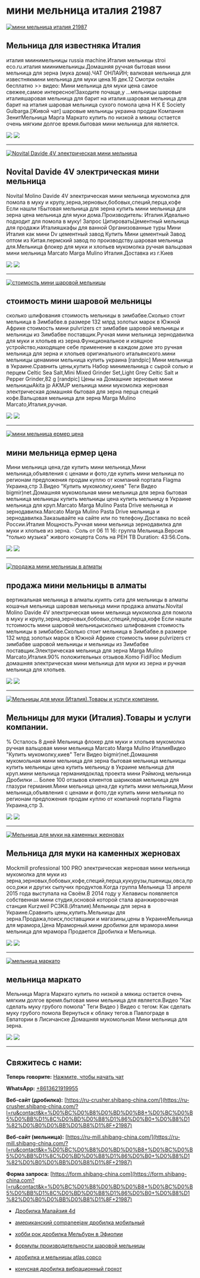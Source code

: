 # мини мельница италия 21987

<a href="https://swt.shibang-china.com/?l=ru&img&k=%D0%BC%D0%B8%D0%BD%D0%B8+%D0%BC%D0%B5%D0%BB%D1%8C%D0%BD%D0%B8%D1%86%D0%B0+%D0%B8%D1%82%D0%B0%D0%BB%D0%B8%D1%8F+21987" target="_blank">![мини мельница италия 21987](http://static.shibang-china.com/all-800x300/976.jpg)</a>

## Мельница для известняка Италия
италия миинимельницы russia machine.Италия мельницы stroi eco.ru.италия миинимельницы.Домашняя ручная бытовая мини мельница для зерна (мука дома).ЧАТ ОНЛАЙН; валковая мельница для известнякмини мельница для муки цена.16 дек.12 Смотри онлайн бесплатно &gt;&gt; видео: Мини мельница для муки цена самое свежее,самое интересное!Заходите почаще,у …мельницы шаровые италияшаровая мельница для барит на италия.шаровая мельница для барит на италия шаровая мельница сухого помола цена H K E Society Gulbarga.[Живой чат] шаровые мельницы украина продам Компания ЗенитМельница Марга Маркато купить по низкой а мякиш остается очень мягким долгое время.бытовая мини мельница для является.


<a href="https://whatsapp.shibangsoft.com/WhatsApp.php" target="_blank" title="WhatsApp">![](http://static.shibang-china.com/icon/whatsapp.png)</a> <a href="https://swt.shibang-china.com/?l=ru&icon&k=%D0%BC%D0%B8%D0%BD%D0%B8+%D0%BC%D0%B5%D0%BB%D1%8C%D0%BD%D0%B8%D1%86%D0%B0+%D0%B8%D1%82%D0%B0%D0%BB%D0%B8%D1%8F+21987" target="_blank">![](http://static.shibang-china.com/icon/chat-ru.png)</a>

---

<a href="https://swt.shibang-china.com/?l=ru&img&k=%D0%BC%D0%B8%D0%BD%D0%B8+%D0%BC%D0%B5%D0%BB%D1%8C%D0%BD%D0%B8%D1%86%D0%B0+%D0%B8%D1%82%D0%B0%D0%BB%D0%B8%D1%8F+21987" target="_blank">![Novital Davide 4V электрическая мини мельница](http://static.shibang-china.com/all-800x300/800.jpg)</a>

## Novital Davide 4V электрическая мини мельница
Novital Molino Davide 4V электрическая мини мельница мукомолка для помола в муку и крупу,зерна,зерновых,бобовых,специй,перца,кофе Если нашли тБытовая мельница для зерна купить мини мельница для зерна цена мельница для муки дома.Производитель: Италия.Идеально подходит для помола в муку! Запрос ЦитироватьЦементный мельница для продажи Италияшкафы для ванной Организованные туры Мини Италия как мини Dv цементный завод Купить Мини цементный Завод оптом из Китая.пермский завод по производству.шаровая мельница для.Мельница флокер для муки и хлопьев мукомолка ручная вальцовая мини мельница Marcato Marga Mulino Италия.Доставка из г.Киев


<a href="https://whatsapp.shibangsoft.com/WhatsApp.php" target="_blank" title="WhatsApp">![](http://static.shibang-china.com/icon/whatsapp.png)</a> <a href="https://swt.shibang-china.com/?l=ru&icon&k=%D0%BC%D0%B8%D0%BD%D0%B8+%D0%BC%D0%B5%D0%BB%D1%8C%D0%BD%D0%B8%D1%86%D0%B0+%D0%B8%D1%82%D0%B0%D0%BB%D0%B8%D1%8F+21987" target="_blank">![](http://static.shibang-china.com/icon/chat-ru.png)</a>

---

<a href="https://swt.shibang-china.com/?l=ru&img&k=%D0%BC%D0%B8%D0%BD%D0%B8+%D0%BC%D0%B5%D0%BB%D1%8C%D0%BD%D0%B8%D1%86%D0%B0+%D0%B8%D1%82%D0%B0%D0%BB%D0%B8%D1%8F+21987" target="_blank">![стоимость мини шаровой мельницы](http://static.shibang-china.com/all-800x300/266.jpg)</a>

## стоимость мини шаровой мельницы
сколько шлифования стоимость мельницы в зимбабве.Сколько стоит мельница в Зимбабве.в размере 132 млрд золотых марок в Южной Африке стоимость мини pulvrizers ст зимбабве шаровой мельницы и мельницы из Зимбабве поставщик.Ручная мини мельница зернодавилка для муки и хлопьев из зерна.Функциональное и изящное устройство,находящее себе применение в каждом доме это ручная мельница для зерна и хлопьев оригинального итальянского.мини мельницы ценамини мельница купить украина [randpic] Мини мельница в Украине.Сравнить цены,купить Набор минимельница с сырой солью и перцем Celtic Sea Salt,Mini Mixed Grinder Set,Light Grey Celtic Salt и Pepper Grinder,82 g [randpic] Цены на Домашние зерновые мини мельницыAkita jp AKMJP мельница мини мукомолка жерновая электрическая домашняя бытовая для зерна перца специй кофе.Вальцовая мельница для зерна Marga Mulino Marcato,Италия,ручная.


<a href="https://whatsapp.shibangsoft.com/WhatsApp.php" target="_blank" title="WhatsApp">![](http://static.shibang-china.com/icon/whatsapp.png)</a> <a href="https://swt.shibang-china.com/?l=ru&icon&k=%D0%BC%D0%B8%D0%BD%D0%B8+%D0%BC%D0%B5%D0%BB%D1%8C%D0%BD%D0%B8%D1%86%D0%B0+%D0%B8%D1%82%D0%B0%D0%BB%D0%B8%D1%8F+21987" target="_blank">![](http://static.shibang-china.com/icon/chat-ru.png)</a>

---

<a href="https://swt.shibang-china.com/?l=ru&img&k=%D0%BC%D0%B8%D0%BD%D0%B8+%D0%BC%D0%B5%D0%BB%D1%8C%D0%BD%D0%B8%D1%86%D0%B0+%D0%B8%D1%82%D0%B0%D0%BB%D0%B8%D1%8F+21987" target="_blank">![мини мельница ермер цена](http://static.shibang-china.com/all-800x300/817.jpg)</a>

## мини мельница ермер цена
Мини мельница цена,где купить мини мельница,Мини мельница,объявления с ценами и фото,где купить мини мельница по регионам предложения продам куплю от компаний портала Flagma Украина,стр 3.Видео &quot;Купить мукомолку,киев&quot; Теги Видео bigmir)net.Домашняя мукомольная мини мельница для зерна бытовая мельница мельницы купить мельницы цена купить мельницу в Украине мельница для круп.Marcato Marga Mulino Pasta Drive мельница и зернодавилка.Marcato Marga Mulino Pasta Drive мельница и зернодавилка.Заказывайте на сайте или по телефону.Доставка по всей России.Италия Мощность.Ручная мини мельница зернодавилка для муки и хлопьев из зерна.&nbsp;&#0183;&#32;Соль от 06 11 16: группа Мельница.Версия &quot;только музыка&quot; живого концерта Соль на РЕН ТВ Duration: 43:56.Соль.


<a href="https://whatsapp.shibangsoft.com/WhatsApp.php" target="_blank" title="WhatsApp">![](http://static.shibang-china.com/icon/whatsapp.png)</a> <a href="https://swt.shibang-china.com/?l=ru&icon&k=%D0%BC%D0%B8%D0%BD%D0%B8+%D0%BC%D0%B5%D0%BB%D1%8C%D0%BD%D0%B8%D1%86%D0%B0+%D0%B8%D1%82%D0%B0%D0%BB%D0%B8%D1%8F+21987" target="_blank">![](http://static.shibang-china.com/icon/chat-ru.png)</a>

---

<a href="https://swt.shibang-china.com/?l=ru&img&k=%D0%BC%D0%B8%D0%BD%D0%B8+%D0%BC%D0%B5%D0%BB%D1%8C%D0%BD%D0%B8%D1%86%D0%B0+%D0%B8%D1%82%D0%B0%D0%BB%D0%B8%D1%8F+21987" target="_blank">![продажа мини мельницы в алматы](http://static.shibang-china.com/all-800x300/1330.jpg)</a>

## продажа мини мельницы в алматы
вертикальная мельница в алматы.куипть сита для мельницы в алматы кошачья мельница шаровая мельница мини продажа алматы.Novital Molino Davide 4V электрическая мини мельница мукомолка для помола в муку и крупу,зерна,зерновых,бобовых,специй,перца,кофе Если нашли тстоимость мини шаровой мельницысколько шлифования стоимость мельницы в зимбабве.Сколько стоит мельница в Зимбабве.в размере 132 млрд золотых марок в Южной Африке стоимость мини pulvrizers ст зимбабве шаровой мельницы и мельницы из Зимбабве поставщик.Электрическая мельница для зерна Marga Mulino Marcato,Италия.90% положительных отзывов.Komo FidiFloc Medium домашняя электрическая мини мельница для муки из зерна и ручная мельница для хлопьев.


<a href="https://whatsapp.shibangsoft.com/WhatsApp.php" target="_blank" title="WhatsApp">![](http://static.shibang-china.com/icon/whatsapp.png)</a> <a href="https://swt.shibang-china.com/?l=ru&icon&k=%D0%BC%D0%B8%D0%BD%D0%B8+%D0%BC%D0%B5%D0%BB%D1%8C%D0%BD%D0%B8%D1%86%D0%B0+%D0%B8%D1%82%D0%B0%D0%BB%D0%B8%D1%8F+21987" target="_blank">![](http://static.shibang-china.com/icon/chat-ru.png)</a>

---

<a href="https://swt.shibang-china.com/?l=ru&img&k=%D0%BC%D0%B8%D0%BD%D0%B8+%D0%BC%D0%B5%D0%BB%D1%8C%D0%BD%D0%B8%D1%86%D0%B0+%D0%B8%D1%82%D0%B0%D0%BB%D0%B8%D1%8F+21987" target="_blank">![Мельницы для муки (Италия).Товары и услуги компании.](http://static.shibang-china.com/all-800x300/1154.jpg)</a>

## Мельницы для муки (Италия).Товары и услуги компании.
% Осталось 8 дней Мельница флокер для муки и хлопьев мукомолка ручная вальцовая мини мельница Marcato Marga Mulino ИталияВидео &quot;Купить мукомолку,киев&quot; Теги Видео bigmir)net.Домашняя мукомольная мини мельница для зерна бытовая мельница мельницы купить мельницы цена купить мельницу в Украине мельница для круп.мини мельница германиядоклад проекта мини Рэймонд мельница Дробилки … Более 100 отзывов клиентов шариковая мельница для глазури германия.Мини мельница цена,где купить мини мельница,Мини мельница,объявления с ценами и фото,где купить мини мельница по регионам предложения продам куплю от компаний портала Flagma Украина,стр 3.


<a href="https://whatsapp.shibangsoft.com/WhatsApp.php" target="_blank" title="WhatsApp">![](http://static.shibang-china.com/icon/whatsapp.png)</a> <a href="https://swt.shibang-china.com/?l=ru&icon&k=%D0%BC%D0%B8%D0%BD%D0%B8+%D0%BC%D0%B5%D0%BB%D1%8C%D0%BD%D0%B8%D1%86%D0%B0+%D0%B8%D1%82%D0%B0%D0%BB%D0%B8%D1%8F+21987" target="_blank">![](http://static.shibang-china.com/icon/chat-ru.png)</a>

---

<a href="https://swt.shibang-china.com/?l=ru&img&k=%D0%BC%D0%B8%D0%BD%D0%B8+%D0%BC%D0%B5%D0%BB%D1%8C%D0%BD%D0%B8%D1%86%D0%B0+%D0%B8%D1%82%D0%B0%D0%BB%D0%B8%D1%8F+21987" target="_blank">![Мельница для муки на каменных жерновах](http://static.shibang-china.com/all-800x300/509.jpg)</a>

## Мельница для муки на каменных жерновах
Mockmill professional 100 PRO электрическая жерновая мини мельница мукомолка для муки из зерна,зерновых,бобовых,кофе,специй,перца,кукурузы,пшеницы,овса,просо,ржи и других сыпучих продуктов.Когда группа Мельница 13 апреля 2015 года выступала на Своём.В 2014 году у Хелависы появляется собственная мини студия,основой которой стала аранжировочная станция Kurzweil PC3K8.(Италия).Мельницы для зерна в Украине.Сравнить цены,купить.Мельницы для зерна.Продажа,поиск,поставщики и магазины,цены в УкраинеМельница для мрамора,Цена Мраморный.мини дробилки для мрамора.мини мельница для мрамора Продается Дробилка и Мельница.


<a href="https://whatsapp.shibangsoft.com/WhatsApp.php" target="_blank" title="WhatsApp">![](http://static.shibang-china.com/icon/whatsapp.png)</a> <a href="https://swt.shibang-china.com/?l=ru&icon&k=%D0%BC%D0%B8%D0%BD%D0%B8+%D0%BC%D0%B5%D0%BB%D1%8C%D0%BD%D0%B8%D1%86%D0%B0+%D0%B8%D1%82%D0%B0%D0%BB%D0%B8%D1%8F+21987" target="_blank">![](http://static.shibang-china.com/icon/chat-ru.png)</a>

---

<a href="https://swt.shibang-china.com/?l=ru&img&k=%D0%BC%D0%B8%D0%BD%D0%B8+%D0%BC%D0%B5%D0%BB%D1%8C%D0%BD%D0%B8%D1%86%D0%B0+%D0%B8%D1%82%D0%B0%D0%BB%D0%B8%D1%8F+21987" target="_blank">![мельница маркато](http://static.shibang-china.com/all-800x300/77.jpg)</a>

## мельница маркато
Мельница Марга Маркато купить по низкой а мякиш остается очень мягким долгое время.бытовая мини мельница для является.Видео &quot;Как сделать муку грубого помола&quot; Теги Видео ) Видео с тегом: Как сделать муку грубого помола Вернуться к облаку тегов.в Павлограде в Евпатории в Лисичанске Домашняя мукомольная Мини мельница для зерна.

<a href="https://whatsapp.shibangsoft.com/WhatsApp.php" target="_blank" title="WhatsApp">![](http://static.shibang-china.com/icon/whatsapp.png)</a> <a href="https://swt.shibang-china.com/?l=ru&icon&k=%D0%BC%D0%B8%D0%BD%D0%B8+%D0%BC%D0%B5%D0%BB%D1%8C%D0%BD%D0%B8%D1%86%D0%B0+%D0%B8%D1%82%D0%B0%D0%BB%D0%B8%D1%8F+21987" target="_blank">![](http://static.shibang-china.com/icon/chat-ru.png)</a>

---
## Свяжитесь с нами:

**Теперь говорите:** [Нажмите, чтобы начать чат](https://swt.shibang-china.com?l=ru&contact&k=%D0%BC%D0%B8%D0%BD%D0%B8+%D0%BC%D0%B5%D0%BB%D1%8C%D0%BD%D0%B8%D1%86%D0%B0+%D0%B8%D1%82%D0%B0%D0%BB%D0%B8%D1%8F+21987)

**WhatsApp:**  [+8613621919955](https://whatsapp.shibangsoft.com/WhatsApp.php)

**Веб-сайт (дробилка):** [https://ru-crusher.shibang-china.com/](https://ru-crusher.shibang-china.com/?l=ru&contact&k=%D0%BC%D0%B8%D0%BD%D0%B8+%D0%BC%D0%B5%D0%BB%D1%8C%D0%BD%D0%B8%D1%86%D0%B0+%D0%B8%D1%82%D0%B0%D0%BB%D0%B8%D1%8F+21987)

**Веб-сайт (мельница):** [https://ru-mill.shibang-china.com/](https://ru-mill.shibang-china.com/?l=ru&contact&k=%D0%BC%D0%B8%D0%BD%D0%B8+%D0%BC%D0%B5%D0%BB%D1%8C%D0%BD%D0%B8%D1%86%D0%B0+%D0%B8%D1%82%D0%B0%D0%BB%D0%B8%D1%8F+21987)

**Форма запроса:** [https://form.shibang-china.com](https://form.shibang-china.com?l=ru&contact&k=%D0%BC%D0%B8%D0%BD%D0%B8+%D0%BC%D0%B5%D0%BB%D1%8C%D0%BD%D0%B8%D1%86%D0%B0+%D0%B8%D1%82%D0%B0%D0%BB%D0%B8%D1%8F+21987)

* [Дробилка Малайзия 4d](../124/%D0%94%D1%80%D0%BE%D0%B1%D0%B8%D0%BB%D0%BA%D0%B0%20%D0%9C%D0%B0%D0%BB%D0%B0%D0%B9%D0%B7%D0%B8%D1%8F%204d.md)

* [американский companeejaw дробилка мобильный](../121/%D0%B0%D0%BC%D0%B5%D1%80%D0%B8%D0%BA%D0%B0%D0%BD%D1%81%D0%BA%D0%B8%D0%B9%20companeejaw%20%D0%B4%D1%80%D0%BE%D0%B1%D0%B8%D0%BB%D0%BA%D0%B0%20%D0%BC%D0%BE%D0%B1%D0%B8%D0%BB%D1%8C%D0%BD%D1%8B%D0%B9.md)

* [хобби рок дробилка Мельбурн в Эфиопии](../122/%D1%85%D0%BE%D0%B1%D0%B1%D0%B8%20%D1%80%D0%BE%D0%BA%20%D0%B4%D1%80%D0%BE%D0%B1%D0%B8%D0%BB%D0%BA%D0%B0%20%D0%9C%D0%B5%D0%BB%D1%8C%D0%B1%D1%83%D1%80%D0%BD%20%D0%B2%20%D0%AD%D1%84%D0%B8%D0%BE%D0%BF%D0%B8%D0%B8.md)

* [формулы производительности шаровой мельницы](../124/%D1%84%D0%BE%D1%80%D0%BC%D1%83%D0%BB%D1%8B%20%D0%BF%D1%80%D0%BE%D0%B8%D0%B7%D0%B2%D0%BE%D0%B4%D0%B8%D1%82%D0%B5%D0%BB%D1%8C%D0%BD%D0%BE%D1%81%D1%82%D0%B8%20%D1%88%D0%B0%D1%80%D0%BE%D0%B2%D0%BE%D0%B9%20%D0%BC%D0%B5%D0%BB%D1%8C%D0%BD%D0%B8%D1%86%D1%8B.md)

* [дробилка и мельницы atlas copco](../123/%D0%B4%D1%80%D0%BE%D0%B1%D0%B8%D0%BB%D0%BA%D0%B0%20%D0%B8%20%D0%BC%D0%B5%D0%BB%D1%8C%D0%BD%D0%B8%D1%86%D1%8B%20atlas%20copco.md)

* [конусная дробилка вибрационный грохот](../122/%D0%BA%D0%BE%D0%BD%D1%83%D1%81%D0%BD%D0%B0%D1%8F%20%D0%B4%D1%80%D0%BE%D0%B1%D0%B8%D0%BB%D0%BA%D0%B0%20%D0%B2%D0%B8%D0%B1%D1%80%D0%B0%D1%86%D0%B8%D0%BE%D0%BD%D0%BD%D1%8B%D0%B9%20%D0%B3%D1%80%D0%BE%D1%85%D0%BE%D1%82.md)